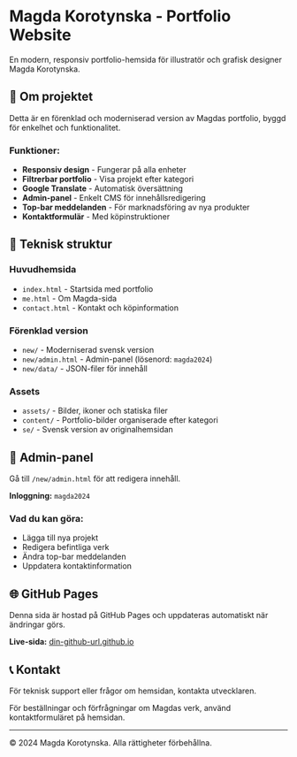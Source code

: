 # Magda Korotynska - Portfolio Website

En modern, responsiv portfolio-hemsida för illustratör och grafisk designer Magda Korotynska.

## 🎨 Om projektet

Detta är en förenklad och moderniserad version av Magdas portfolio, byggd för enkelhet och funktionalitet.

### Funktioner:
- **Responsiv design** - Fungerar på alla enheter
- **Filtrerbar portfolio** - Visa projekt efter kategori
- **Google Translate** - Automatisk översättning
- **Admin-panel** - Enkelt CMS för innehållsredigering
- **Top-bar meddelanden** - För marknadsföring av nya produkter
- **Kontaktformulär** - Med köpinstruktioner

## 🚀 Teknisk struktur

### Huvudhemsida
- `index.html` - Startsida med portfolio
- `me.html` - Om Magda-sida
- `contact.html` - Kontakt och köpinformation

### Förenklad version
- `new/` - Moderniserad svensk version
- `new/admin.html` - Admin-panel (lösenord: `magda2024`)
- `new/data/` - JSON-filer för innehåll

### Assets
- `assets/` - Bilder, ikoner och statiska filer
- `content/` - Portfolio-bilder organiserade efter kategori
- `se/` - Svensk version av originalhemsidan

## 📱 Admin-panel

Gå till `/new/admin.html` för att redigera innehåll.

**Inloggning:** `magda2024`

### Vad du kan göra:
- Lägga till nya projekt
- Redigera befintliga verk
- Ändra top-bar meddelanden
- Uppdatera kontaktinformation

## 🌐 GitHub Pages

Denna sida är hostad på GitHub Pages och uppdateras automatiskt när ändringar görs.

**Live-sida:** [din-github-url.github.io](https://din-github-url.github.io)

## 📞 Kontakt

För teknisk support eller frågor om hemsidan, kontakta utvecklaren.

För beställningar och förfrågningar om Magdas verk, använd kontaktformuläret på hemsidan.

---

© 2024 Magda Korotynska. Alla rättigheter förbehållna.